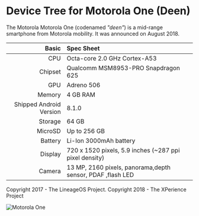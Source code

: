 Device Tree for Motorola One (Deen)
===========================================

The Motorola Motorola One (codenamed _"deen"_) is a mid-range smartphone from Motorola mobility.
It was announced on August 2018.

Basic   | Spec Sheet
-------:|:-------------------------
CPU     | Octa-core 2.0 GHz Cortex-A53
Chipset | Qualcomm MSM8953-PRO Snapdragon 625
GPU     | Adreno 506
Memory  | 4 GB RAM
Shipped Android Version | 8.1.0
Storage | 64 GB
MicroSD | Up to 256 GB
Battery | Li-Ion 3000mAh battery
Display | 720 x 1520 pixels, 5.9 inches (~287 ppi pixel density)
Camera  | 13 MP, 2160 pixels, panorama,depth sensor, PDAF ,flash LED

Copyright 2017 - The LineageOS Project.
Copyright 2018 - The XPerience Project

![Motorola One](https://cdn2.gsmarena.com/vv/pics/motorola/motorola-one-02.jpg "Motorola One")

